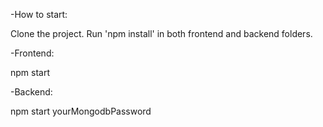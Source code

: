 -How to start:

Clone the project. Run 'npm install' in both frontend and backend folders.

-Frontend:

npm start

-Backend:

npm start yourMongodbPassword